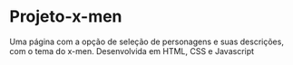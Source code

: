 # Projeto-x-men
Uma página com a opção de seleção de personagens e suas descrições, com o tema do x-men.
Desenvolvida em HTML, CSS e Javascript 
